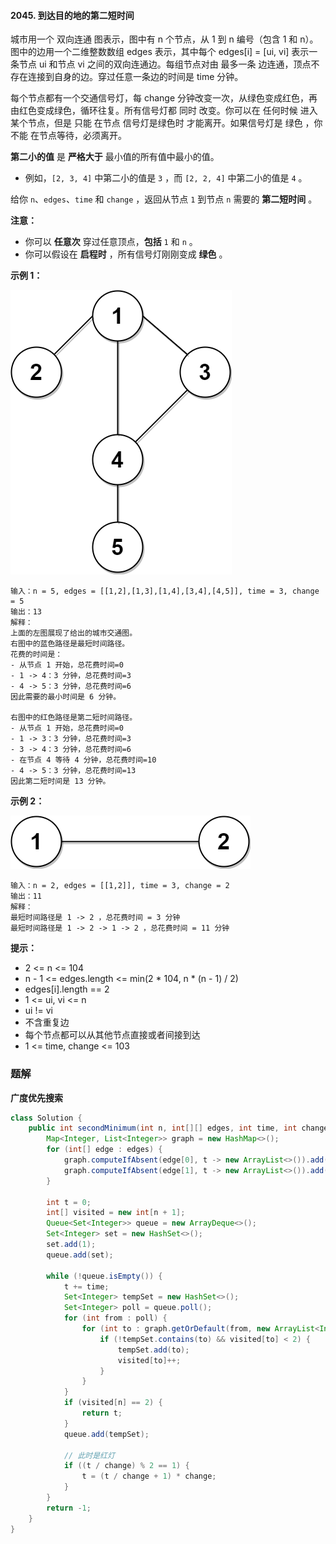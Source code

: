 #### 2045. 到达目的地的第二短时间

城市用一个 双向连通 图表示，图中有 n 个节点，从 1 到 n 编号（包含 1 和 n）。图中的边用一个二维整数数组 edges 表示，其中每个 edges[i] = [ui, vi] 表示一条节点 ui 和节点 vi 之间的双向连通边。每组节点对由 最多一条 边连通，顶点不存在连接到自身的边。穿过任意一条边的时间是 time 分钟。

每个节点都有一个交通信号灯，每 change 分钟改变一次，从绿色变成红色，再由红色变成绿色，循环往复。所有信号灯都 同时 改变。你可以在 任何时候 进入某个节点，但是 只能 在节点 信号灯是绿色时 才能离开。如果信号灯是  绿色 ，你 不能 在节点等待，必须离开。

**第二小的值** 是 **严格大于** 最小值的所有值中最小的值。

* 例如，`[2, 3, 4]` 中第二小的值是 `3` ，而 `[2, 2, 4]` 中第二小的值是 `4` 。

给你 `n`、`edges`、`time` 和 `change` ，返回从节点 `1` 到节点 `n` 需要的 **第二短时间** 。

**注意：**

- 你可以 **任意次** 穿过任意顶点，**包括** `1` 和 `n` 。
- 你可以假设在 **启程时** ，所有信号灯刚刚变成 **绿色** 。

**示例 1：**

![img](./images/到达目的地的第二短时间/1.jpg)

```shell
输入：n = 5, edges = [[1,2],[1,3],[1,4],[3,4],[4,5]], time = 3, change = 5
输出：13
解释：
上面的左图展现了给出的城市交通图。
右图中的蓝色路径是最短时间路径。
花费的时间是：
- 从节点 1 开始，总花费时间=0
- 1 -> 4：3 分钟，总花费时间=3
- 4 -> 5：3 分钟，总花费时间=6
因此需要的最小时间是 6 分钟。

右图中的红色路径是第二短时间路径。
- 从节点 1 开始，总花费时间=0
- 1 -> 3：3 分钟，总花费时间=3
- 3 -> 4：3 分钟，总花费时间=6
- 在节点 4 等待 4 分钟，总花费时间=10
- 4 -> 5：3 分钟，总花费时间=13
因此第二短时间是 13 分钟。      
```

**示例 2：**

![img](./images/到达目的地的第二短时间/2.jpg)

```shell
输入：n = 2, edges = [[1,2]], time = 3, change = 2
输出：11
解释：
最短时间路径是 1 -> 2 ，总花费时间 = 3 分钟
最短时间路径是 1 -> 2 -> 1 -> 2 ，总花费时间 = 11 分钟
```

**提示：**

* 2 <= n <= 104
* n - 1 <= edges.length <= min(2 * 104, n * (n - 1) / 2)
* edges[i].length == 2
* 1 <= ui, vi <= n
* ui != vi
* 不含重复边
* 每个节点都可以从其他节点直接或者间接到达
* 1 <= time, change <= 103

### 题解

**广度优先搜索**

```java
class Solution {
    public int secondMinimum(int n, int[][] edges, int time, int change) {
        Map<Integer, List<Integer>> graph = new HashMap<>();
        for (int[] edge : edges) {
            graph.computeIfAbsent(edge[0], t -> new ArrayList<>()).add(edge[1]);
            graph.computeIfAbsent(edge[1], t -> new ArrayList<>()).add(edge[0]);
        }

        int t = 0;
        int[] visited = new int[n + 1];
        Queue<Set<Integer>> queue = new ArrayDeque<>();
        Set<Integer> set = new HashSet<>();
        set.add(1);
        queue.add(set);

        while (!queue.isEmpty()) {
            t += time;
            Set<Integer> tempSet = new HashSet<>();
            Set<Integer> poll = queue.poll();
            for (int from : poll) {
                for (int to : graph.getOrDefault(from, new ArrayList<Integer>())) {
                    if (!tempSet.contains(to) && visited[to] < 2) {
                        tempSet.add(to);
                        visited[to]++;
                    }
                }
            }
            if (visited[n] == 2) {
                return t;
            }
            queue.add(tempSet);

            // 此时是红灯
            if ((t / change) % 2 == 1) {
                t = (t / change + 1) * change;
            }
        }
        return -1;
    }
}
```

